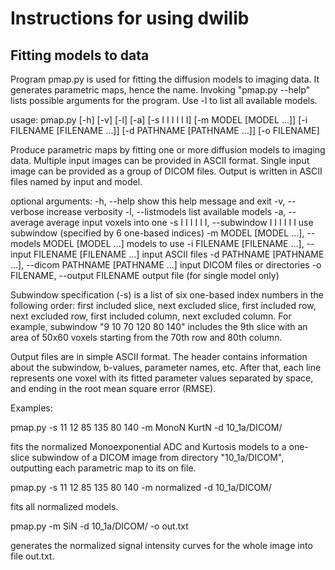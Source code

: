 Instructions for using dwilib
=============================

Fitting models to data
----------------------

Program pmap.py is used for fitting the diffusion models to imaging data. It
generates parametric maps, hence the name. Invoking "pmap.py --help" lists
possible arguments for the program. Use -l to list all available models.

usage: pmap.py [-h] [-v] [-l] [-a] [-s I I I I I I] [-m MODEL [MODEL ...]]
               [-i FILENAME [FILENAME ...]] [-d PATHNAME [PATHNAME ...]]
               [-o FILENAME]

Produce parametric maps by fitting one or more diffusion models to imaging
data. Multiple input images can be provided in ASCII format. Single input image
can be provided as a group of DICOM files. Output is written in ASCII files
named by input and model.

optional arguments:
  -h, --help            show this help message and exit
  -v, --verbose         increase verbosity
  -l, --listmodels      list available models
  -a, --average         average input voxels into one
  -s I I I I I I, --subwindow I I I I I I
                        use subwindow (specified by 6 one-based indices)
  -m MODEL [MODEL ...], --models MODEL [MODEL ...]
                        models to use
  -i FILENAME [FILENAME ...], --input FILENAME [FILENAME ...]
                        input ASCII files
  -d PATHNAME [PATHNAME ...], --dicom PATHNAME [PATHNAME ...]
                        input DICOM files or directories
  -o FILENAME, --output FILENAME
                        output file (for single model only)

Subwindow specification (-s) is a list of six one-based index numbers in the
following order: first included slice, next excluded slice, first included row,
next excluded row, first included column, next excluded column. For example,
subwindow "9 10 70 120 80 140" includes the 9th slice with an area of 50x60
voxels starting from the 70th row and 80th column.

Output files are in simple ASCII format. The header contains information about
the subwindow, b-values, parameter names, etc. After that, each line represents
one voxel with its fitted parameter values separated by space, and ending in
the root mean square error (RMSE).

Examples:

pmap.py -s 11 12 85 135 80 140 -m MonoN KurtN -d 10_1a/DICOM/

fits the normalized Monoexponential ADC and Kurtosis models to a one-slice
subwindow of a DICOM image from directory "10_1a/DICOM", outputting each
parametric map to its on file.

pmap.py -s 11 12 85 135 80 140 -m normalized -d 10_1a/DICOM/

fits all normalized models.

pmap.py -m SiN -d 10_1a/DICOM/ -o out.txt

generates the normalized signal intensity curves for the whole image into file
out.txt.
